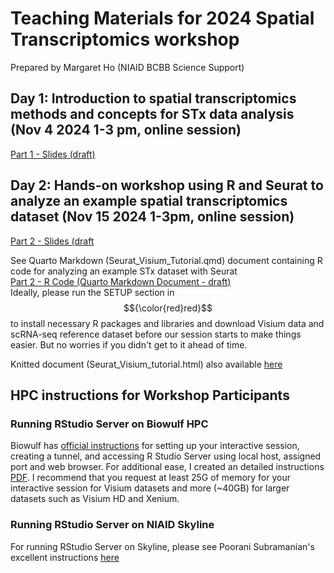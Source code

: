 # Teaching Materials for 2024 Spatial Transcriptomics workshop  
Prepared by Margaret Ho (NIAID BCBB Science Support)  

## Day 1: Introduction to spatial transcriptomics methods and concepts for STx data analysis (Nov 4 2024 1-3 pm, online session)  
[Part 1 - Slides (draft) ](https://github.com/user-attachments/files/17415223/STworkshop_2024draft_101024.pdf)  
 
## Day 2: Hands-on workshop using R and Seurat to analyze an example spatial transcriptomics dataset (Nov 15 2024 1-3pm, online session)  
[Part 2 - Slides (draft](https://github.com/user-attachments/files/17424848/STworkshop_part2_.2024draft_101524.pdf)

See Quarto Markdown (Seurat_Visium_Tutorial.qmd) document containing R code for analyzing an example STx dataset with Seurat  
[Part 2 - R Code (Quarto Markdown Document - draft)](https://github.com/margaretc-ho/BCBB_STx_workshop_2024/blob/babcca31b9506e6cc79dfed7bddb581033074f0e/Seurat_Visium_tutorial.qmd)    
Ideally, please run the SETUP section in $${\color{red}red}$$ to install necessary R packages and libraries and download Visium data and scRNA-seq reference dataset before our session starts to make things easier. But no worries if you didn't get to it ahead of time.   

Knitted document (Seurat_Visium_tutorial.html) also available [here](https://github.com/margaretc-ho/BCBB_STx_workshop_2024/blob/babcca31b9506e6cc79dfed7bddb581033074f0e/Seurat_Visium_tutorial.html)   

## HPC instructions for Workshop Participants 

### Running RStudio Server on Biowulf HPC
Biowulf has [official instructions](https://hpc.nih.gov/apps/rstudio-server.html) for setting up your interactive session, creating a tunnel, and accessing R Studio Server using local host, assigned port and web browser. For additional ease, I created an detailed instructions [PDF](https://github.com/margaretc-ho/BCBB_STx_workshop_2024/blob/98990cab36794cf9ad5786222eacaef35f6b779b/RStudioServer_on_Biowulf_instructions_082324MH.pdf).
I recommend that you request at least 25G of memory for your interactive session for Visium datasets and more (~40GB) for larger datasets such as Visium HD and Xenium.

### Running RStudio Server on NIAID Skyline
For running RStudio Server on Skyline, please see Poorani Subramanian's excellent instructions [here](https://github.com/niaid/hpcR/tree/main/rstudio_server)  
